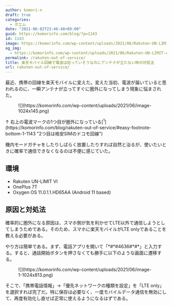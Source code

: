 ```yaml
---
author: komori-n
draft: true
categories:
  - ポエム
date: "2021-06-02T23:46:48+09:00"
guid: https://komorinfo.com/blog/?p=1143
id: 1143
image: https://komorinfo.com/wp-content/uploads/2021/06/Rakuten-UN-LIMIT-e1586579934946.png
og_img:
  - https://komorinfo.com/wp-content/uploads/2021/06/Rakuten-UN-LIMIT-e1586579934946.png
permalink: /rakuten-out-of-service/
title: 楽天モバイル回線で電波は拾っていそうなのにアンテナが立たない時の対処法
url: rakuten-out-of-service/
---
```


最近、携帯の回線を楽天モバイルに変えた。変えた当初、電波が届いていると思われるのに、一瞬アンテナが立ってすぐに圏外になってしまう現象に悩まされた。

<figure class="wp-block-image size-large">![](https://komorinfo.com/wp-content/uploads/2021/06/image-1024x145.png)</figure>↑ 右上の電波マークの1つ目が圏外になっている<span class="easy-footnote-margin-adjust" id="easy-footnote-1-1143"></span><span class="easy-footnote">[<sup>1</sup>](https://komorinfo.com/blog/rakuten-out-of-service/#easy-footnote-bottom-1-1143 "2つ目は格安SIMのドコモ回線")</span>

機内モードガチャをしたりしばらく放置したりすれば自然と治るが、使いたいときに確率で通信できなくなるのは不便に感じていた。

## 環境

- Rakuten UN-LIMIT VI
- OnePlus 7T
- Oxygen OS 11.0.1.1.HD65AA (Android 11 based)

## 原因と対処法

確率的に圏外になる原因は、スマホ側が気を利かせてLTE以外で通信しようとしてしまうためである。そのため、スマホに楽天モバイルがLTE onlyであることを教える必要がある。

やり方は簡単である。まず、電話アプリを開いて「\*#\*#4636#\*#\*」と入力する。すると、通話開始ボタンを押さなくても勝手に以下のような画面に遷移する。

<figure class="wp-block-image size-large">![](https://komorinfo.com/wp-content/uploads/2021/06/image-1-1024x813.png)</figure>そこで、「携帯電話情報」-&gt;「優先ネットワークの種類を設定」を「LTE only」を選択すれば完了だ。特に保存は必要なく、一度モバイルデータ通信を無効にして、再度有効化し直せば正常に使えるようになるはずである。
